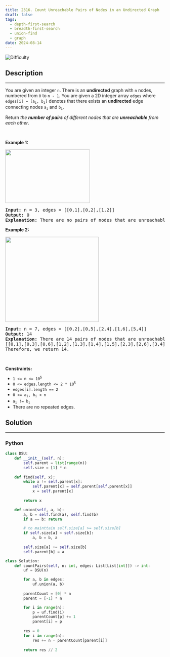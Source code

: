 ```yaml
---
title: 2316. Count Unreachable Pairs of Nodes in an Undirected Graph
draft: false
tags: 
  - depth-first-search
  - breadth-first-search
  - union-find
  - graph
date: 2024-08-14
---
```


![Difficulty](https://img.shields.io/badge/Difficulty-Medium-blue.svg)

## Description

---
<p>You are given an integer <code>n</code>. There is an <strong>undirected</strong> graph with <code>n</code> nodes, numbered from <code>0</code> to <code>n - 1</code>. You are given a 2D integer array <code>edges</code> where <code>edges[i] = [a<sub>i</sub>, b<sub>i</sub>]</code> denotes that there exists an <strong>undirected</strong> edge connecting nodes <code>a<sub>i</sub></code> and <code>b<sub>i</sub></code>.</p>

<p>Return <em>the <strong>number of pairs</strong> of different nodes that are <strong>unreachable</strong> from each other</em>.</p>

<p>&nbsp;</p>
<p><strong class="example">Example 1:</strong></p>
<img alt="" src="https://assets.leetcode.com/uploads/2022/05/05/tc-3.png" style="width: 267px; height: 169px;" />
<pre>
<strong>Input:</strong> n = 3, edges = [[0,1],[0,2],[1,2]]
<strong>Output:</strong> 0
<strong>Explanation:</strong> There are no pairs of nodes that are unreachable from each other. Therefore, we return 0.
</pre>

<p><strong class="example">Example 2:</strong></p>
<img alt="" src="https://assets.leetcode.com/uploads/2022/05/05/tc-2.png" style="width: 295px; height: 269px;" />
<pre>
<strong>Input:</strong> n = 7, edges = [[0,2],[0,5],[2,4],[1,6],[5,4]]
<strong>Output:</strong> 14
<strong>Explanation:</strong> There are 14 pairs of nodes that are unreachable from each other:
[[0,1],[0,3],[0,6],[1,2],[1,3],[1,4],[1,5],[2,3],[2,6],[3,4],[3,5],[3,6],[4,6],[5,6]].
Therefore, we return 14.
</pre>

<p>&nbsp;</p>
<p><strong>Constraints:</strong></p>

<ul>
	<li><code>1 &lt;= n &lt;= 10<sup>5</sup></code></li>
	<li><code>0 &lt;= edges.length &lt;= 2 * 10<sup>5</sup></code></li>
	<li><code>edges[i].length == 2</code></li>
	<li><code>0 &lt;= a<sub>i</sub>, b<sub>i</sub> &lt; n</code></li>
	<li><code>a<sub>i</sub> != b<sub>i</sub></code></li>
	<li>There are no repeated edges.</li>
</ul>


## Solution

---
### Python
``` py title='count-unreachable-pairs-of-nodes-in-an-undirected-graph'
class DSU:
    def __init__(self, n):
        self.parent = list(range(n))
        self.size = [1] * n
    
    def find(self, x):
        while x != self.parent[x]:
            self.parent[x] = self.parent[self.parent[x]]
            x = self.parent[x]
        
        return x

    def union(self, a, b):
        a, b = self.find(a), self.find(b)
        if a == b: return

        # to mainttain self.size[a] >= self.size[b]
        if self.size[a] < self.size[b]:
            a, b = b, a
        
        self.size[a] += self.size[b]
        self.parent[b] = a

class Solution:
    def countPairs(self, n: int, edges: List[List[int]]) -> int:
        uf = DSU(n)

        for a, b in edges:
            uf.union(a, b)
        
        parentCount = [0] * n
        parent = [-1] * n

        for i in range(n):
            p = uf.find(i)
            parentCount[p] += 1
            parent[i] = p
        
        res = 0
        for i in range(n):
            res += n - parentCount[parent[i]]
        
        return res // 2
        


```


